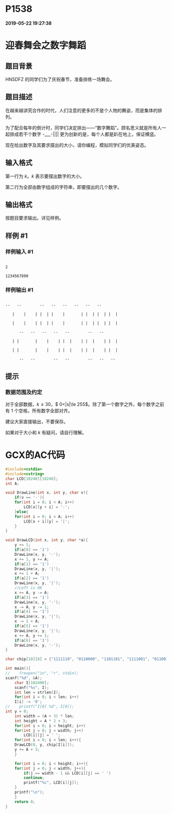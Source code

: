 
# P1538

**2019-05-22 19:27:38**
    
# 迎春舞会之数字舞蹈

## 题目背景

HNSDFZ 的同学们为了庆祝春节，准备排练一场舞会。

## 题目描述

在越来越讲究合作的时代，人们注意的更多的不是个人物的舞姿，而是集体的排列。  

为了配合每年的倒计时，同学们决定排出——“数字舞蹈”。顾名思义就是所有人一起排成若干个数字 -\_\_\_-||||  更为创新的是，每个人都是趴在地上，保证横竖。  

现在给出数字及其要求摆出的大小，请你编程，模拟同学们的优美姿态。

## 输入格式

第一行为 $k$。$k$ 表示要摆出数字的大小。

第二行为全部由数字组成的字符串，即要摆出的几个数字。

## 输出格式

按题目要求输出。详见样例。

## 样例 #1

### 样例输入 #1

```
2
1234567890
```

### 样例输出 #1

```
--   --        --   --   --   --   --   -- 
   |    |    | |  | |    |       | |  | |  | |  |
   |    |    | |  | |    |       | |  | |  | |  |
      --   --   --   --   --        --   --      
   | |       |    |    | |  |    | |  |    | |  |
   | |       |    |    | |  |    | |  |    | |  |
      --   --        --   --        --   --   --
```

## 提示

### 数据范围及约定

对于全部数据，$k \le 30$，$ 0<|s|\le 255$。除了第一个数字之外，每个数字之前有 $1$ 个空格，所有数字全部对齐。

建议大家直接输出，不要保存。

如果对于大小和 $k$ 有疑问，请自行理解。

# GCX的AC代码
```cpp
#include<cstdio>
#include<cstring>
char LCD[10240][10240];
int A;

void DrawLine(int x, int y, char v){
    if(v == '-'){
	for(int i = 0; i < A; i++)
	    LCD[x][y + i] = '-';
    }else{
	for(int i = 0; i < A; i++)
	    LCD[x + i][y] = '|';
    }
}

void DrawLCD(int x, int y, char *a){
    y += 1;
    if(a[0] == '1')
	DrawLine(x, y, '-');
    x += 1, y += A;
    if(a[1] == '1')
	DrawLine(x, y, '|');
    x += 1 + A;
    if(a[2] == '1')
	DrawLine(x, y, '|');
    //Left is OK
    x += A, y -= A;
    if(a[3] == '1')
	DrawLine(x, y, '-');
    x -= A, y -= 1;
    if(a[4] == '1')
	DrawLine(x, y, '|');
    x -= 1 + A;
    if(a[5] == '1')
	DrawLine(x, y, '|');
    x += A, y += 1;
    if(a[6] == '1')
	DrawLine(x, y, '-');
}

char chip[10][8] = {"1111110", "0110000", "1101101", "1111001", "0110011","1011011", "1011111", "1110000", "1111111", "1111011"};

int main(){
//    freopen("in", "r", stdin);
scanf("%d", &A);
    char I[102400];
    scanf("%s", I);
    int len = strlen(I);
    for(int i = 0; i < len; i++)
	I[i] -= '0';
//    printf("I[0] %d", I[0]);
int y = 0;
    int width = (A + 3) * len;
    int height = A * 2 + 3;
    for(int i = 0; i < height; i++)
	for(int j = 0; j < width; j++)
	    LCD[i][j] = ' ';
    for(int i = 0; i < len; i++){
	DrawLCD(0, y, chip[I[i]]);
	y += A + 3;
    }

    for(int i = 0; i < height; i++){
	for(int j = 0; j < width; j++){
	    if(j == width - 1 && LCD[i][j] == ' ')
		continue;
	    printf("%c", LCD[i][j]);
	}
	printf("\n");
    }
    return 0;
}

```

